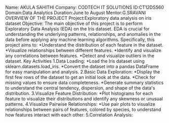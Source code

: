 Name: AKULA SAHITHI
Company: CODTECH IT SOLUTIONS
ID:CT12DS560
Domain:Data Analytics
Duration:June to August
Mentor:G.SRAVANI
OVERVIEW OF THE PROJECT
Project:Exploratory data analysis on iris dataset
Objective:
The main objective of this project is to perform Exploratory Data Analysis (EDA) on the Iris dataset. EDA is crucial for understanding the underlying patterns, relationships, and anomalies in the data before applying any machine learning algorithms. Specifically, this project aims to:
*Understand the distribution of each feature in the dataset.
*Visualize relationships between different features.
*Identify and visualize any correlations between features.
*Detect and visualize outliers in the dataset.
Key Activities
1.Data Loading:
*Load the Iris dataset using sklearn.datasets.load_iris.
*Convert the dataset into a pandas DataFrame for easy manipulation and analysis.
2.Basic Data Exploration:
*Display the first few rows of the dataset to get an initial look at the data.
*Check for missing values to ensure data completeness.
*Generate summary statistics to understand the central tendency, dispersion, and shape of the data's distribution.
3.Visualize Feature Distribution:
*Plot histograms for each feature to visualize their distributions and identify any skewness or unusual patterns.
4.Visualize Pairwise Relationships:
*Use pair plots to visualize relationships between pairs of features, colored by species, to understand how features interact with each other.
5.Correlation Analysis:
